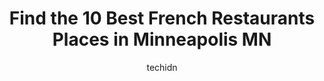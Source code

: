 ---
layout: ampstory
image: https://i0.wp.com/www.depkes.org/wp-content/uploads/2023/06/french-restaurants-0-in-minneapolis-mn-1685765359.jpeg?resize=640,853
author: techidn
featured: false
description: Discover the impressive array of French Restaurants options in Minneapolis MN, where you can find 10 of the largest French Restaurants establishments in the area. From renowned classics to h
title: Find the 10 Best French Restaurants Places in Minneapolis MN
cover:
   title: Find the 10 Best French Restaurants Places in Minneapolis MN
   subtitle: Rickpate
   background: https://www.depkes.org/wp-content/uploads/2023/06/french-restaurants-0-in-minneapolis-mn-1685765359.jpeg

pages: 
 - layout: thirds
   top: <h1>#1 Barbette</h1>
   bottom: "<p>I would recommend this place 100% if you havent tried it. The food was amazing, we went for restaurant week and had that menu. Everything was great, we had the butternut</p>"
   background: https://www.depkes.org/wp-content/uploads/2023/06/french-restaurants-1-in-minneapolis-mn-1685765360.jpeg
   backgroundblur: true
 - layout: thirds
   top: <h1>#2 Patricks Bakery & Cafe</h1>
   bottom: "<p>The desserts can be a hit or miss depending on what you get, and I am recommending chocolate desserts for the most part. The apple turnover is good as well. Personally I </p>"
   background: https://www.depkes.org/wp-content/uploads/2023/06/french-restaurants-2-in-minneapolis-mn-1685765360.jpeg
   cta:
      link: https://www.depkes.org/blog/find-the-10-best-french-restaurants-places-in-minneapolis-mn/
      text: Find the 10 Best French Restaurants Places in Minneapolis MN
 - layout: thirds
   top: <h1>#3 Salut Bar Americain</h1>
   bottom: "<p>917 Grand Ave, St Paul, MN 55105, United States</p>"
   background: https://www.depkes.org/wp-content/uploads/2023/06/french-restaurants-3-in-minneapolis-mn-1685765360.jpeg
   cta:
      link: https://www.depkes.org/blog/find-the-10-best-french-restaurants-places-in-minneapolis-mn/
      text: Find the 10 Best French Restaurants Places in Minneapolis MN
 - layout: thirds
   top: <h1>#4 Meritage</h1>
   bottom: "<p>410 St Peter St, St Paul, MN 55102, United States</p>"
   background: https://images.unsplash.com/photo-1591393223703-56fe1347ac62?ixlib=rb-4.0.3&ixid=MnwxMjA3fDB8MHxwaG90by1wYWdlfHx8fGVufDB8fHx8&auto=format&fit=crop&w=640&h=853&q=80
   cta:
      link: https://www.depkes.org/blog/find-the-10-best-french-restaurants-places-in-minneapolis-mn/
      text: Find the 10 Best French Restaurants Places in Minneapolis MN
 - layout: thirds
   top: <h1>#5 Salut Bar Americain</h1>
   bottom: "<p>5034 France Ave S, Edina, MN 55410, United States</p>"
   background: https://images.unsplash.com/photo-1608411404720-c8f0417bcdba?ixlib=rb-4.0.3&ixid=MnwxMjA3fDB8MHxwaG90by1wYWdlfHx8fGVufDB8fHx8&auto=format&fit=crop&w=640&h=853&q=80
   cta:
      link: https://www.depkes.org/blog/find-the-10-best-french-restaurants-places-in-minneapolis-mn/
      text: Find the 10 Best French Restaurants Places in Minneapolis MN
 - layout: thirds
   top: <h1>#6 Saint Genevieve</h1>
   bottom: "<p>5003 Bryant Ave S, Minneapolis, MN 55419, United States</p>"
   background: https://images.unsplash.com/photo-1618556658017-fd9c732d1360?ixlib=rb-4.0.3&ixid=MnwxMjA3fDB8MHxwaG90by1wYWdlfHx8fGVufDB8fHx8&auto=format&fit=crop&w=640&h=853&q=80
   cta:
      link: https://www.depkes.org/blog/find-the-10-best-french-restaurants-places-in-minneapolis-mn/
      text: Find the 10 Best French Restaurants Places in Minneapolis MN
 - layout: thirds
   top: <h1>#7 Fhimas Minneapolis</h1>
   bottom: "<p>40 S 7th St, Minneapolis, MN 55402, United States</p>"
   background: https://images.unsplash.com/photo-1489694553447-4c9339da310d?ixlib=rb-4.0.3&ixid=MnwxMjA3fDB8MHxwaG90by1wYWdlfHx8fGVufDB8fHx8&auto=format&fit=crop&w=640&h=853&q=80
   cta:
      link: https://www.depkes.org/blog/find-the-10-best-french-restaurants-places-in-minneapolis-mn/
      text: Find the 10 Best French Restaurants Places in Minneapolis MN
 - layout: thirds
   middle: Continue reading...
   background: https://images.unsplash.com/photo-1541356665065-22676f35dd40?ixlib=rb-4.0.3&ixid=MnwxMjA3fDB8MHxwaG90by1wYWdlfHx8fGVufDB8fHx8&auto=format&fit=crop&w=640&h=853&q=80
   cta:
      link: https://www.depkes.org/blog/find-the-10-best-french-restaurants-places-in-minneapolis-mn/
      text: Find the 10 Best French Restaurants Places in Minneapolis MN
      
---